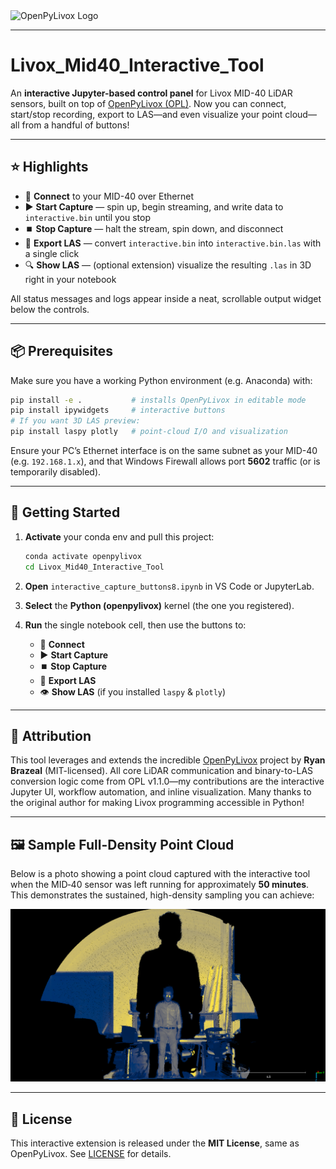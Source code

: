 <img width="275px" src="./images/OPL_logo2_sm.png" alt="OpenPyLivox Logo">

<hr>

# Livox\_Mid40\_Interactive\_Tool

An **interactive Jupyter-based control panel** for Livox MID-40 LiDAR sensors, built on top of [OpenPyLivox (OPL)](https://github.com/ryan-brazeal-ufl/OpenPyLivox). Now you can connect, start/stop recording, export to LAS—and even visualize your point cloud—all from a handful of buttons!

---

## ⭐ Highlights

* 🔌 **Connect** to your MID-40 over Ethernet
* ▶️ **Start Capture** — spin up, begin streaming, and write data to `interactive.bin` until you stop
* ⏹️ **Stop Capture** — halt the stream, spin down, and disconnect
* 📁 **Export LAS** — convert `interactive.bin` into `interactive.bin.las` with a single click
* 🔍 **Show LAS** — (optional extension) visualize the resulting `.las` in 3D right in your notebook

All status messages and logs appear inside a neat, scrollable output widget below the controls.

---

## 📦 Prerequisites

Make sure you have a working Python environment (e.g. Anaconda) with:

```bash
pip install -e .           # installs OpenPyLivox in editable mode
pip install ipywidgets     # interactive buttons
# If you want 3D LAS preview:
pip install laspy plotly   # point-cloud I/O and visualization
```

Ensure your PC’s Ethernet interface is on the same subnet as your MID-40 (e.g. `192.168.1.x`), and that Windows Firewall allows port **5602** traffic (or is temporarily disabled).

---

## 🚀 Getting Started

1. **Activate** your conda env and pull this project:

   ```bash
   conda activate openpylivox
   cd Livox_Mid40_Interactive_Tool
   ```
2. **Open** `interactive_capture_buttons8.ipynb` in VS Code or JupyterLab.
3. **Select** the **Python (openpylivox)** kernel (the one you registered).
4. **Run** the single notebook cell, then use the buttons to:

   * 🔌 **Connect**
   * ▶️ **Start Capture**
   * ⏹️ **Stop Capture**
   * 📁 **Export LAS**
   * 👁️ **Show LAS** (if you installed `laspy` & `plotly`)

---

## 📑 Attribution

This tool leverages and extends the incredible [OpenPyLivox](https://github.com/ryan-brazeal-ufl/OpenPyLivox) project by **Ryan Brazeal** (MIT-licensed). All core LiDAR communication and binary-to-LAS conversion logic come from OPL v1.1.0—my contributions are the interactive Jupyter UI, workflow automation, and inline visualization. Many thanks to the original author for making Livox programming accessible in Python!

---

## 🖼️ Sample Full-Density Point Cloud

Below is a photo showing a point cloud captured with the interactive tool when the MID‑40 sensor was left running for approximately **50 minutes**. This demonstrates the sustained, high-density sampling you can achieve:

<img src="Test_Lab_PointCloud_Photo.png" alt="Sample Point Cloud Capture" width="700px">

---

## 📝 License

This interactive extension is released under the **MIT License**, same as OpenPyLivox. See [LICENSE](./LICENSE) for details.
